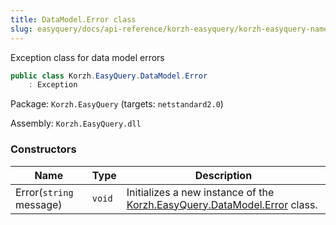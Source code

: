 ```yaml
---
title: DataModel.Error class
slug: easyquery/docs/api-reference/korzh-easyquery/korzh-easyquery-namespace/datamodel-error-class
---
```



Exception class for data model errors
```csharp
public class Korzh.EasyQuery.DataModel.Error
    : Exception

```
Package: `Korzh.EasyQuery` (targets: `netstandard2.0`)

Assembly: `Korzh.EasyQuery.dll`

### Constructors

| Name | Type | Description | 
| --- | --- | --- | 
| Error(`string` message) | `void` | Initializes a new instance of the [Korzh.EasyQuery.DataModel.Error](/api-reference/korzh-easyquery/korzh-easyquery-namespace/datamodel-class) class. |